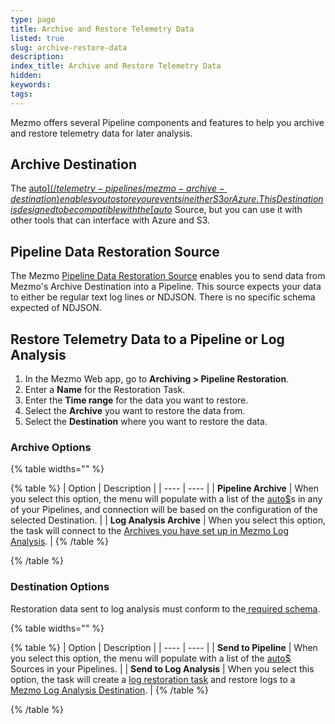 ```yaml
---
type: page
title: Archive and Restore Telemetry Data
listed: true
slug: archive-restore-data
description: 
index_title: Archive and Restore Telemetry Data
hidden: 
keywords: 
tags: 
---
```



Mezmo offers several Pipeline components and features to help you archive and restore telemetry data for later analysis.

## Archive Destination

The  [auto$](/telemetry-pipelines/mezmo-archive-destination) enables you to store your events in either S3 or Azure.  This Destination is designed to be compatible with the [auto$](/telemetry-pipelines/pipeline-data-restoration-source) Source, but you can use it with other tools that can interface with Azure and S3.

## Pipeline Data Restoration Source

The Mezmo [Pipeline Data Restoration Source](/telemetry-pipelines/pipeline-data-restoration-source)  enables you to send data from Mezmo's Archive Destination into a Pipeline.  This source expects your data to either be regular text log lines or NDJSON.  There is no specific schema expected of NDJSON.

## Restore Telemetry Data to a Pipeline or Log Analysis

1. In the Mezmo Web app, go to **Archiving &gt; Pipeline Restoration**.
2. Enter a **Name** for the Restoration Task.
3. Enter the **Time range** for the data you want to restore.
4. Select the **Archive** you want to restore the data from.
5. Select the **Destination** where you want to restore the data.

### Archive Options

{% table widths="" %}

{% table %}
| Option | Description | 
| ---- | ---- | 
| **Pipeline Archive** | When you select this option, the menu will populate with a list of the [auto$](/telemetry-pipelines/mezmo-archive-destination)s in any of your Pipelines, and connection will be based on the configuration of the selected Destination. | 
| **Log Analysis Archive** | When you select this option, the task will connect to the  [Archives you have set up in Mezmo Log Analysis](/docs/archiving). | 
{% /table %}

{% /table %}

### Destination Options

Restoration data sent to log analysis must conform to the[ required schema](https://docs.mezmo.com/telemetry-pipelines/required-schema-for-mezmo-log-analysis-destination).

{% table widths="" %}

{% table %}
| Option | Description | 
| ---- | ---- | 
| **Send to Pipeline** | When you select this option, the menu will populate with a list of the [auto$](/telemetry-pipelines/pipeline-data-restoration-source) Sources in your Pipelines. | 
| **Send to Log Analysis** | When you select this option, the task will create a [log restoration task](/docs/data-restoration) and restore logs to a [Mezmo Log Analysis Destination](/telemetry-pipelines/mezmo-destination). | 
{% /table %}

{% /table %}

####